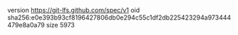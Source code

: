 version https://git-lfs.github.com/spec/v1
oid sha256:e0e393b93cf8196427806db0e294c55c1df2db225423294a973444479e8a0a79
size 5973
